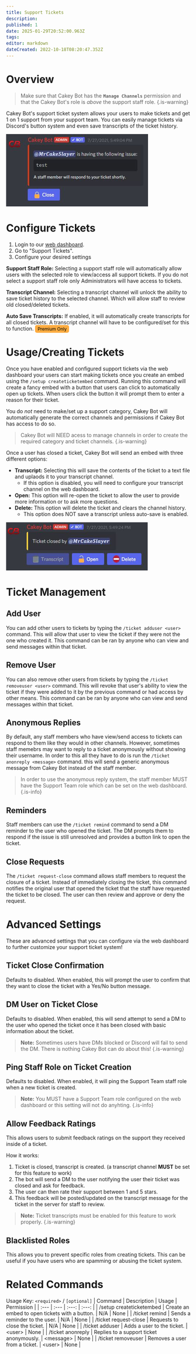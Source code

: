 ```yaml
---
title: Support Tickets
description: 
published: 1
date: 2025-01-29T20:52:00.963Z
tags: 
editor: markdown
dateCreated: 2022-10-18T08:20:47.352Z
---
```


# Overview

> Make sure that Cakey Bot has the **`Manage Channels`** permission and that the Cakey Bot's role is _above_ the support staff role.
{.is-warning}

Cakey Bot's support ticket system allows your users to make tickets and get 1 on 1 support from your support team. You can easily manage tickets via Discord's button system and even save transcripts of the ticket history.

![](/tickets1.png)

# Configure Tickets

1. Login to our [web dashboard](https://cakey.bot/dashboard/public).
2. Go to "Support Tickets".
3. Configure your desired settings

**Support Staff Role:** Selecting a support staff role will automatically allow users with the selected role to view/access all support tickets. If you do not select a support staff role only Administrators will have access to tickets.

**Transcript Channel:** Selecting a transcript channel will unlock the ability to save ticket history to the selected channel. Which will allow staff to review old closed/deleted tickets.

**Auto Save Transcripts:** If enabled, it will automatically create transcripts for all closed tickets. A transcript channel will have to be configured/set for this to function. <span style="background-color: rgb(253, 172, 65); color: black; padding: 3px 7px; font-size: 12px; border-radius: 5px;">Premium Only</span>

# Usage/Creating Tickets

Once you have enabled and configured support tickets via the web dashboard your users can start making tickets once you create an embed using the `/setup createticketembed` command. Running this command will create a fancy embed with a button that users can click to automatically open up tickets. When users click the button it will prompt them to enter a reason for their ticket.

You do _not_ need to make/set up a support category, Cakey Bot will automatically generate the correct channels and permissions if Cakey Bot has access to do so.

> Cakey Bot will NEED acess to manage channels in order to create the required category and ticket channels.
{.is-warning}

Once a user has closed a ticket, Cakey Bot will send an embed with three different options:

* **Transcript:** Selecting this will save the contents of the ticket to a text file and uplaods it to your transcript channel.
  * If this option is disabled, you will need to configure your transcript channel on the web dashboard.
* **Open:** This option will re-open the ticket to allow the user to provide more information or to ask more questions.
* **Delete:** This option will delete the ticket and clears the channel history.
  * This option does NOT save a transcript unless auto-save is enabled.

![](/tickets2.png)

# Ticket Management
## Add User
You can add other users to tickets by typing the `/ticket adduser <user>` command. This will allow that user to view the ticket if they were not the one who created it. This command can be ran by anyone who can view and send messages within that ticket.

## Remove User
You can also remove other users from tickets by typing the `/ticket removeuser <user>` command. This will revoke that user's ability to view the ticket if they were added to it by the previous command or had access by other means. This command can be ran by anyone who can view and send messages within that ticket.

## Anonymous Replies
By default, any staff members who have view/send access to tickets can respond to them like they would in other channels. However, sometimes staff memebrs may want to reply to a ticket anonymously without showing their username. In order to this all they have to do is run the `/ticket anonreply <message>` command. this will send a generic anonymous message from Cakey Bot instead of the staff member.
> In order to use the anonymous reply system, the staff member MUST have the Support Team role which can be set on the web dashboard.
{.is-info}

## Reminders
Staff members can use the `/ticket remind` command to send a DM reminder to the user who opened the ticket. The DM prompts them to respond if the issue is still unresolved and provides a button link to open the ticket.

## Close Requests
The `/ticket request-close` command allows staff members to request the closure of a ticket. Instead of immediately closing the ticket, this command notifies the original user that opened the ticket that the staff have requested the ticket to be closed. The user can then review and approve or deny the request.

# Advanced Settings
These are advanced settings that you can configure via the web dashboard to further customize your support ticket system!

## Ticket Close Confirmation
Defaults to disabled. When enabled, this will prompt the user to confirm that they want to close the ticket with a Yes/No button message.

## DM User on Ticket Close
Defaults to disabled. When enabled, this will send attempt to send a DM to the user who opened the ticket once it has been closed with basic information about the ticket.
> **Note:** Sometimes users have DMs blocked or Discord will fail to send the DM. There is nothing Cakey Bot can do about this!
{.is-warning}

## Ping Staff Role on Ticket Creation
Defaults to disabled. When enabled, it will ping the Support Team staff role when a new ticket is created.
> **Note:** You MUST have a Support Team role configured on the web dashboard or this setting will not do anyhting.
{.is-info}

## Allow Feedback Ratings
This allows users to submit feedback ratings on the support they received inside of a ticket.

How it works:
1. Ticket is closed, transcript is created. (a transcript channel **MUST** be set for this feature to work)
2. The bot will send a DM to the user notifying the user their ticket was closed and ask for feedback.
3. The user can then rate their support between 1 and 5 stars.
4. This feedback will be posted/updated on the transcript message for the ticket in the server for staff to review.

> **Note:** Ticket transcripts must be enabled for this feature to work properly.
{.is-warning}

## Blacklisted Roles
This allows you to prevent specific roles from creating tickets. This can be useful if you have users who are spamming or abusing the ticket system.

# Related Commands
Usage Key: `<required>` / `[optional]`
| Command | Description | Usage | Permission |
| :--- | :--- | :---: | :---: |
| /setup createticketembed | Create an embed to open tickets with a button. | N/A | None | 
| /ticket remind | Sends a reminder to the user. | N/A | None | 
| /ticket request-close | Requests to close the ticket. | N/A | None | 
| /ticket adduser | Adds a user to the ticket. | \<user> | None | 
| /ticket anonreply | Replies to a support ticket anonymously. | \<message> | None | 
| /ticket removeuser | Removes a user from a ticket. | \<user> | None | 